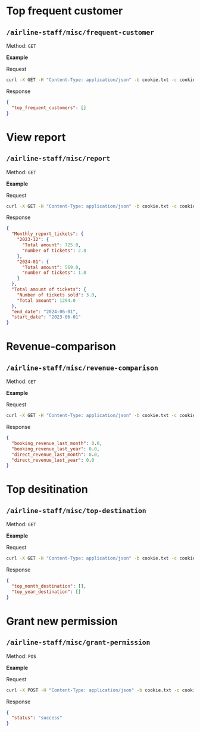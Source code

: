 # Top frequent customer

## `/airline-staff/misc/frequent-customer`

Method: `GET`

**Example**

Request

```bash
curl -X GET -H "Content-Type: application/json" -b cookie.txt -c cookie.txt "http://localhost:5000/api/airline-staff/misc/frequent-customer?limit=5"
```

Response

```json
{
  "top_frequent_customers": []
}
```

# View report

## `/airline-staff/misc/report`

Method: `GET`

**Example**

Request

```bash
curl -X GET -H "Content-Type: application/json" -b cookie.txt -c cookie.txt "http://localhost:5000/api/airline-staff/misc/report?start_date=2023-06-01&end_date=2024-06-01"
```

Response

```json
{
  "Monthly_report_tickets": {
    "2023-12": {
      "Total amount": 725.0,
      "number of tickets": 2.0
    },
    "2024-01": {
      "Total amount": 569.0,
      "number of tickets": 1.0
    }
  },
  "Total amount of tickets": {
    "Number of tickets sold": 3.0,
    "Total amount": 1294.0
  },
  "end_date": "2024-06-01",
  "start_date": "2023-06-01"
}
```

# Revenue-comparison

## `/airline-staff/misc/revenue-comparison`

Method: `GET`

**Example**

Request

```bash
curl -X GET -H "Content-Type: application/json" -b cookie.txt -c cookie.txt "http://localhost:5000/api/airline-staff/misc/revenue-comparison"
```

Response

```json
{
  "booking_revenue_last_month": 0.0,
  "booking_revenue_last_year": 0.0,
  "direct_revenue_last_month": 0.0,
  "direct_revenue_last_year": 0.0
}
```

# Top desitination

## `/airline-staff/misc/top-destination`

Method: `GET`

**Example**

Request

```bash
curl -X GET -H "Content-Type: application/json" -b cookie.txt -c cookie.txt "http://localhost:5000/api/airline-staff/misc/top-destination?limit=5"
```

Response

```json
{
  "top_month_destination": [],
  "top_year_destination": []
}
```

# Grant new permission

## `/airline-staff/misc/grant-permission`

Method: `POS`

**Example**

Request

```bash
curl -X POST -H "Content-Type: application/json" -b cookie.txt -c cookie.txt "http://localhost:5000/api/airline-staff/misc/grant-permission" -d "{\"airline_staff_username\": \"operatorStaff1\", \"permission\": \"Admin\"}"
```

Response

```json
{
  "status": "success"
}
```